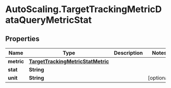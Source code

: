 # AutoScaling.TargetTrackingMetricDataQueryMetricStat

## Properties

Name | Type | Description | Notes
------------ | ------------- | ------------- | -------------
**metric** | [**TargetTrackingMetricStatMetric**](TargetTrackingMetricStatMetric.md) |  | 
**stat** | **String** |  | 
**unit** | **String** |  | [optional] 



